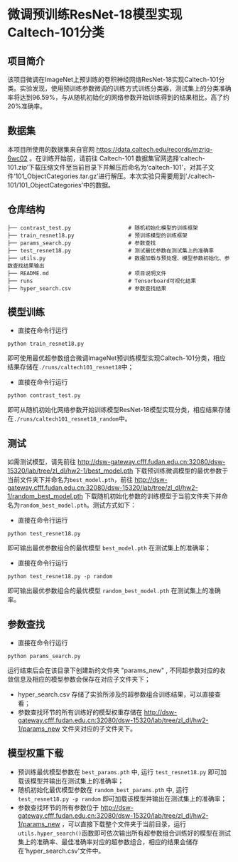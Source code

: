 # 微调预训练ResNet-18模型实现Caltech-101分类
## 项目简介
该项目微调在ImageNet上预训练的卷积神经网络ResNet-18实现Caltech-101分类。实验发现，使用预训练参数微调的训练方式训练分类器，测试集上的分类准确率将达到96.59%，与从随机初始化的网络参数开始训练得到的结果相比，高了约20%准确率。
## 数据集
本项目所使用的数据集来自官网 https://data.caltech.edu/records/mzrjq-6wc02 。在训练开始前，请前往 Caltech-101 数据集官网选择‘caltech-101.zip’下载压缩文件至当前目录下并解压后命名为‘caltech-101’，对其子文件‘101\_ObjectCategories.tar.gz’进行解压。本次实验只需要用到‘./caltech-101/101\_ObjectCategories’中的数据。
## 仓库结构
```
├── contrast_test.py                  # 随机初始化模型的训练框架
├── train_resnet18.py                 # 预训练模型的训练框架
├── params_search.py                  # 参数查找
├── test_resnet18.py                  # 测试最优参数在测试集上的准确率
├── utils.py                          # 数据加载与预处理、模型参数初始化、参数查找结果输出
├── README.md                         # 项目说明文件
├── runs                              # Tensorboard可视化结果
├── hyper_search.csv                  # 参数查找结果
```
## 模型训练
- 直接在命令行运行
<pre><code>python train_resnet18.py</code></pre>
即可使用最优超参数组合微调ImageNet预训练模型实现Caltech-101分类，相应结果存储在`./runs/caltech101_resnet18`中；
- 直接在命令行运行
<pre><code>python contrast_test.py</code></pre>
即可从随机初始化网络参数开始训练模型ResNet-18模型实现分类，相应结果存储在`./runs/caltech101_resnet18_random`中。
## 测试
如需测试模型，请先前往 http://dsw-gateway.cfff.fudan.edu.cn:32080/dsw-15320/lab/tree/zl_dl/hw2-1/best_model.pth 下载预训练微调模型的最优参数于当前文件夹下并命名为`best_model.pth`，前往 http://dsw-gateway.cfff.fudan.edu.cn:32080/dsw-15320/lab/tree/zl_dl/hw2-1/random_best_model.pth 下载随机初始化参数的训练模型于当前文件夹下并命名为`random_best_model.pth`。测试方式如下：
- 直接在命令行运行
<pre><code>python test_resnet18.py</code></pre>
即可输出最优参数组合的最优模型 `best_model.pth` 在测试集上的准确率；
- 直接在命令行运行
<pre><code>python test_resnet18.py -p random</code></pre>
即可输出最优参数组合的最优模型 `random_best_model.pth` 在测试集上的准确率。
## 参数查找
- 直接在命令行运行
<pre><code>python params_search.py</code></pre>
运行结束后会在该目录下创建新的文件夹 "params_new" , 不同超参数对应的收敛信息及相应的模型参数会保存在对应子文件夹下；
- hyper_search.csv 存储了实验所涉及的超参数组合训练结果，可以直接查看；
- 参数查找环节的所有训练好的模型权重存储在 http://dsw-gateway.cfff.fudan.edu.cn:32080/dsw-15320/lab/tree/zl_dl/hw2-1/params_new 文件夹对应的子文件夹下。
## 模型权重下载
- 预训练最优模型参数在 `best_params.pth` 中, 运行 `test_resnet18.py` 即可加载该模型并输出在测试集上的准确率；
- 随机初始化最优模型参数在 `random_best_params.pth` 中, 运行 `test_resnet18.py -p random` 即可加载该模型并输出在测试集上的准确率；
- 参数查找环节的所有参数位于 http://dsw-gateway.cfff.fudan.edu.cn:32080/dsw-15320/lab/tree/zl_dl/hw2-1/params_new ，可以直接下载整个文件夹于当前目录，运行`utils.hyper_search()`函数即可依次输出所有超参数组合训练好的模型在测试集上的准确率、最佳准确率对应的超参数组合，相应的结果会储存在'hyper_search.csv'文件中。

